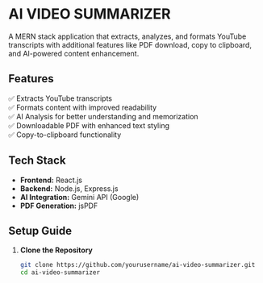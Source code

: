 # AI VIDEO SUMMARIZER

A MERN stack application that extracts, analyzes, and formats YouTube transcripts with additional features like PDF download, copy to clipboard, and AI-powered content enhancement.

## Features
✅ Extracts YouTube transcripts  
✅ Formats content with improved readability  
✅ AI Analysis for better understanding and memorization  
✅ Downloadable PDF with enhanced text styling  
✅ Copy-to-clipboard functionality  

## Tech Stack
- **Frontend:** React.js
- **Backend:** Node.js, Express.js
- **AI Integration:** Gemini API (Google)
- **PDF Generation:** jsPDF

## Setup Guide
1. **Clone the Repository**
   ```bash
   git clone https://github.com/yourusername/ai-video-summarizer.git
   cd ai-video-summarizer
